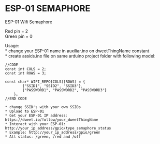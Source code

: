 # ESP-01 SEMAPHORE

ESP-01 Wifi Semaphore

Red pin = 2  
Green pin = 0  

Usage:  
	* change your ESP-01 name in auxiliar.ino on dweetThingName constant  
	* create assids.ino file on same arduino project folder with following model:  
	
	//CODE  
	const int COLS = 2;  
	const int ROWS = 3;  
	
	const char* WIFI_REPO[COLS][ROWS] = {  
			{"SSID1", "SSID2", "SSID3"},  
			{"PASSWORD1", "PASSWORD2", "PASSWORD3"}  
		};  
	//END CODE  
	
	* change SSID's with your own SSIDs  
	* Upload to ESP-01  
	* Get your ESP-01 IP address: https://dweet.io/follow/your_dweetThingName  
	* Interact with your ESP-01: http://your_ip_address/gpio/type_semaphore_status  
	* Example: http://your_ip_address/gpio/green  
	* All status: /green, /red and /off  

